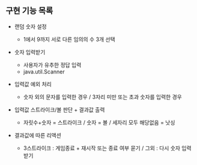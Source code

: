 ## 구현 기능 목록

* 랜덤 숫자 설정
  * 1에서 9까지 서로 다른 임의의 수 3개 선택

* 숫자 입력받기
  * 사용자가 유추한 정답 입력
  * java.util.Scanner

* 입력값 예외 처리
  * 숫자 외의 문자를 입력한 경우 / 3자리 미만 또는 초과 숫자를 입력한 경우

* 입력값 스트라이크/볼 판단 + 결과값 출력
  * 자릿수+숫자 = 스트라이크 / 숫자 = 볼 / 세자리 모두 해당없음 = 낫싱

* 결과값에 따른 리액션
  * 3스트라이크 : 게임종료 + 재시작 또는 종료 여부 묻기 / 그외 : 다시 숫자 입력받기